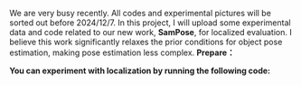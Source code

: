 We are very busy recently. All codes and experimental pictures will be sorted out before 2024/12/7.
In this project, I will upload some experimental data and code related to our new work, **SamPose**, for localized evaluation. I believe this work significantly relaxes the prior conditions for object pose estimation, making pose estimation less complex. 
**Prepare：**


**You can experiment with localization by running the following code:**
